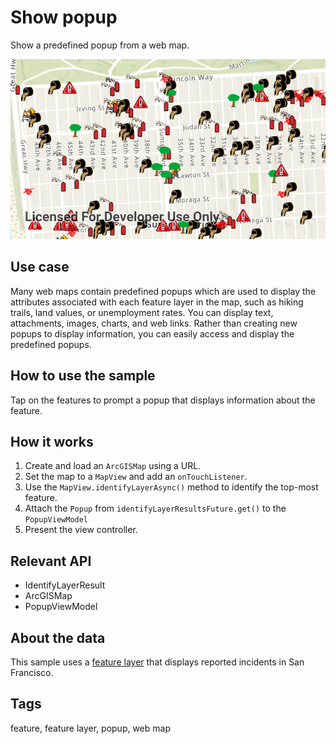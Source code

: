 # Show popup

Show a predefined popup from a web map.

![Show popup screenshot](show-popup.png)

## Use case

Many web maps contain predefined popups which are used to display the attributes associated with each feature layer in the map, such as hiking trails, land values, or unemployment rates. You can display text, attachments, images, charts, and web links. Rather than creating new popups to display information, you can easily access and display the predefined popups.

## How to use the sample

Tap on the features to prompt a popup that displays information about the feature.

## How it works

1. Create and load an `ArcGISMap` using a URL.
2. Set the map to a `MapView` and add an `onTouchListener`.
3. Use the `MapView.identifyLayerAsync()` method to identify the top-most feature.
4. Attach the `Popup` from `identifyLayerResultsFuture.get()` to the `PopupViewModel`
5. Present the view controller.

## Relevant API

* IdentifyLayerResult
* ArcGISMap
* PopupViewModel

## About the data

This sample uses a [feature layer](https://sampleserver6.arcgisonline.com/arcgis/rest/services/SF311/FeatureServer/0) that displays reported incidents in San Francisco.

## Tags

feature, feature layer, popup, web map

